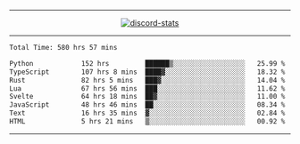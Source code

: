 <a href="https://www.github.com/ripavoid" target="_blank" rel="noreferrer">

-------

<div align='center'>
    <a href='https://discordapp.com/users/825178146797518881'>
        <img align='center' alt='discord-stats' src='https://api.discord-status.me/825178146797518881?nitro&boost=4&gradient=%231e0b1a%2C%23000000%2C%23000000%2C%23160316'></img>
    </a>
</div>

-------

<!--START_SECTION:waka-->

```txt
Total Time: 580 hrs 57 mins

Python            152 hrs         ██████▒░░░░░░░░░░░░░░░░░░   25.99 %
TypeScript        107 hrs 8 mins  ████▓░░░░░░░░░░░░░░░░░░░░   18.32 %
Rust              82 hrs 5 mins   ███▓░░░░░░░░░░░░░░░░░░░░░   14.04 %
Lua               67 hrs 56 mins  ███░░░░░░░░░░░░░░░░░░░░░░   11.62 %
Svelte            64 hrs 18 mins  ██▓░░░░░░░░░░░░░░░░░░░░░░   11.00 %
JavaScript        48 hrs 46 mins  ██░░░░░░░░░░░░░░░░░░░░░░░   08.34 %
Text              16 hrs 35 mins  ▓░░░░░░░░░░░░░░░░░░░░░░░░   02.84 %
HTML              5 hrs 21 mins   ▒░░░░░░░░░░░░░░░░░░░░░░░░   00.92 %
```

<!--END_SECTION:waka-->

-------
